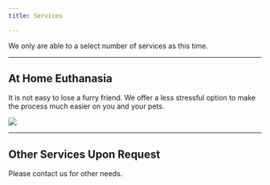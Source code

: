 ```yaml
---
title: Services

---
```

We only are able to a select number of services as this time.

***

## At Home Euthanasia

It is not easy to lose a furry friend. We offer a less stressful option to make the process much easier on you and your pets. 

![](/images/evie_louie.jpg)

***

## Other Services Upon Request

Please contact us for other needs.